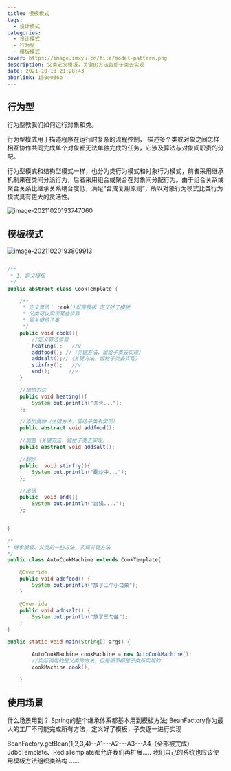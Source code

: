 ```yaml
---
title: 模板模式
tags:
  - 设计模式
categories:
  - 设计模式
  - 行为型
  - 模板模式
cover: https://image.imxyu.cn/file/model-pattern.png
description: 父类定义模板，关键的方法留给子类去实现
date: 2021-10-13 21:28:43
abbrlink: 150e036b
---
```


## 行为型

行为型教我们如何运行对象和类。

行为型模式用于描述程序在运行时复杂的流程控制，
描述多个类或对象之间怎样相互协作共同完成单个对象都无法单独完成的任务，它涉及算法与对象间职责的分配。

行为型模式和结构型模式一样，也分为类行为模式和对象行为模式，前者采用继承机制来在类间分派行为，后者采用组合或聚合在对象间分配行为。由于组合关系或聚合关系比继承关系耦合度低，满足“合成复用原则”，所以对象行为模式比类行为模式具有更大的灵活性。

![image-20211020193747060](https://image.imxyu.cn/file/image-20211020193747060.png)

## 模板模式

![image-20211020193809913](https://image.imxyu.cn/file/image-20211020193809913.png)

```java

/**
 * 1、定义模板
 */
public abstract class CookTemplate {

    /**
     * 定义算法： cook()就是模板 定义好了模板
     * 父类可以实现某些步骤
     * 留关键给子类
     */
    public void cook(){
        //定义算法步骤
        heating();   //v
        addfood(); //（关键方法，留给子类去实现）
        addsalt();//（关键方法，留给子类去实现）
        stirfry();   //v
        end();      //v
    }

    //加热方法
    public void heating(){
        System.out.println("开火...");
    };

    //添加食物（关键方法，留给子类去实现）
    public abstract void addfood();

    //加盐（关键方法，留给子类去实现）
    public abstract void addsalt();

    //翻炒
    public  void stirfry(){
        System.out.println("翻炒中...");
    };

    //出锅
    public  void end(){
        System.out.println("出锅....");
    };


}


```

```java
/*
* 继承模板、父类的一些方法，实现关键方法
*/
public class AutoCookMachine extends CookTemplate{

    @Override
    public void addfood() {
        System.out.println("放了三个小白菜");
    }

    @Override
    public void addsalt() {
        System.out.println("放了三勺盐");
    }
}

```

```java
public static void main(String[] args) {

        AutoCookMachine cookMachine = new AutoCookMachine();
        //实际调用的是父类的方法，但是细节都是子类所实现的
        cookMachine.cook();

    }
```

## 使用场景

什么场景用到？
Spring的整个继承体系都基本用到模板方法;
BeanFactory作为最大的工厂不可能完成所有方法，定义好了模板，子类逐一进行实现

BeanFactory.getBean(1,2,3,4)--A1---A2---A3---A4（全部被完成）
JdbcTemplate、RedisTemplate都允许我们再扩展.....
我们自己的系统也应该使用模板方法组织类结构
......